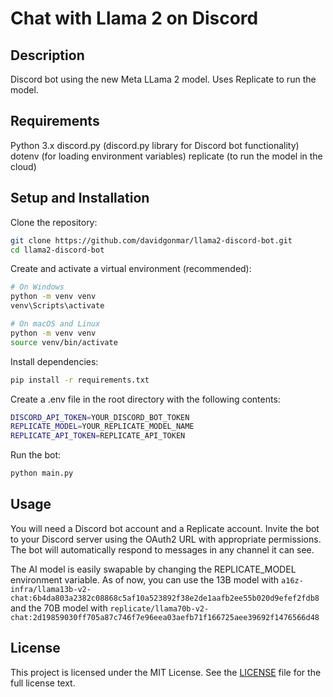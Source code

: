 # Chat with Llama 2 on Discord

## Description

Discord bot using the new Meta LLama 2 model. Uses Replicate to run the model.

## Requirements

Python 3.x
discord.py (discord.py library for Discord bot functionality)
dotenv (for loading environment variables)
replicate (to run the model in the cloud)

## Setup and Installation

Clone the repository:

```bash
git clone https://github.com/davidgonmar/llama2-discord-bot.git
cd llama2-discord-bot
```

Create and activate a virtual environment (recommended):

```bash
# On Windows
python -m venv venv
venv\Scripts\activate

# On macOS and Linux
python -m venv venv
source venv/bin/activate
```

Install dependencies:

```bash
pip install -r requirements.txt
```

Create a .env file in the root directory with the following contents:

```bash
DISCORD_API_TOKEN=YOUR_DISCORD_BOT_TOKEN
REPLICATE_MODEL=YOUR_REPLICATE_MODEL_NAME
REPLICATE_API_TOKEN=REPLICATE_API_TOKEN
```

Run the bot:

```bash
python main.py
```

## Usage

You will need a Discord bot account and a Replicate account.
Invite the bot to your Discord server using the OAuth2 URL with appropriate permissions.
The bot will automatically respond to messages in any channel it can see.

The AI model is easily swapable by changing the REPLICATE_MODEL environment variable.
As of now, you can use the 13B model with `a16z-infra/llama13b-v2-chat:6b4da803a2382c08868c5af10a523892f38e2de1aafb2ee55b020d9efef2fdb8`
and the 70B model with `replicate/llama70b-v2-chat:2d19859030ff705a87c746f7e96eea03aefb71f166725aee39692f1476566d48`

## License

This project is licensed under the MIT License. See the [LICENSE](LICENSE) file for the full license text.
